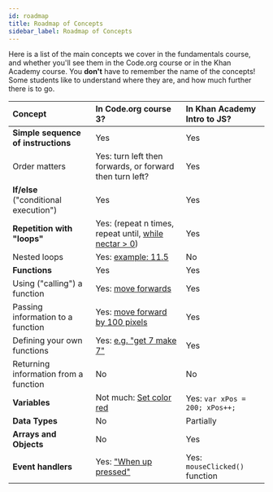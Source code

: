 ```yaml
---
id: roadmap
title: Roadmap of Concepts
sidebar_label: Roadmap of Concepts
---
```


Here is a list of the main concepts we cover in the fundamentals course, and whether you'll see them in the Code.org course or in the Khan Academy course. You **don't** have to remember the name of the concepts! Some students like to understand where they are, and how much further there is to go.

| Concept                                 | In Code.org course 3?                                                                                             | In Khan Academy Intro to JS?   |
| :-------------------------------------- | :---------------------------------------------------------------------------------------------------------------- | :----------------------------- |
| **Simple sequence of instructions**     | Yes                                                                                                               | Yes                            |
| Order matters                           | Yes: turn left then forwards, or forward then turn left?                                                          | Yes                            |
| **If/else** \("conditional execution"\) | Yes                                                                                                               | Yes                            |
| **Repetition with "loops"**             | Yes: \(repeat n times, repeat until, [while nectar &gt; 0](https://studio.code.org/s/course3/stage/13/puzzle/7)\) | Yes                            |
| Nested loops                            | Yes: [example: 11.5](https://studio.code.org/s/course3/stage/11/puzzle/5)                                         | No                             |
| **Functions**                           | Yes                                                                                                               | Yes                            |
| Using \("calling"\) a function          | Yes: [move forwards](https://studio.code.org/s/course3/stage/2/puzzle/1)                                          | Yes                            |
| Passing information to a function       | Yes: [move forward by 100 pixels](https://studio.code.org/s/course3/stage/21/puzzle/2)                            | Yes                            |
| Defining your own functions             | Yes: [e.g. "get 7 make 7"](https://studio.code.org/s/course3/stage/6/puzzle/8?section_id=2217957)                 | Yes                            |
| Returning information from a function   | No                                                                                                                | No                             |
| **Variables**                           | Not much: [Set color red](https://studio.code.org/s/course3/stage/3/puzzle/4?section_id=2217957)                  | Yes: `var xPos = 200; xPos++;` |
| **Data Types**                          | No                                                                                                                | Partially                      |
| **Arrays and Objects**                  | No                                                                                                                | Yes                            |
| **Event handlers**                      | Yes: ["When up pressed"](https://studio.code.org/s/course3/stage/15/puzzle/8?section_id=2217957)                  | Yes: `mouseClicked()` function |
